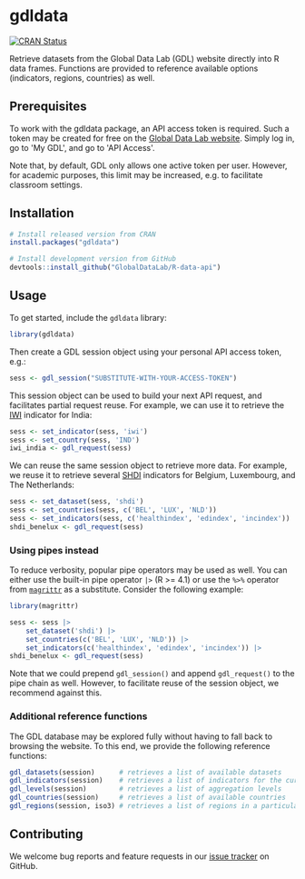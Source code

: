 # gdldata

[![CRAN Status](https://www.r-pkg.org/badges/version/gdldata)](https://cran.r-project.org/package=gdldata)

Retrieve datasets from the Global Data Lab (GDL) website directly into R data frames.
Functions are provided to reference available options (indicators, regions, countries) as well.

## Prerequisites

To work with the gdldata package, an API access token is required. Such a token may be created
for free on the [Global Data Lab website](https://globaldatalab.org). Simply log in, go to 'My GDL',
and go to 'API Access'.

Note that, by default, GDL only allows one active token per user. However, for academic purposes,
this limit may be increased, e.g. to facilitate classroom settings.

## Installation

```R
# Install released version from CRAN
install.packages("gdldata")
```

```R
# Install development version from GitHub
devtools::install_github("GlobalDataLab/R-data-api")
```

## Usage

To get started, include the `gdldata` library:

```R
library(gdldata)
```

Then create a GDL session object using your personal API access token, e.g.:

```R
sess <- gdl_session("SUBSTITUTE-WITH-YOUR-ACCESS-TOKEN")
```

This session object can be used to build your next API request, and facilitates partial request reuse.
For example, we can use it to retrieve the [IWI](https://globaldatalab.org/wealth/) indicator for India:

```R
sess <- set_indicator(sess, 'iwi')
sess <- set_country(sess, 'IND')
iwi_india <- gdl_request(sess)
```

We can reuse the same session object to retrieve more data. For example, we reuse it to retrieve several
[SHDI](https://globaldatalab.org/shdi/) indicators for Belgium, Luxembourg, and The Netherlands:

```R
sess <- set_dataset(sess, 'shdi')
sess <- set_countries(sess, c('BEL', 'LUX', 'NLD'))
sess <- set_indicators(sess, c('healthindex', 'edindex', 'incindex'))
shdi_benelux <- gdl_request(sess)
```

### Using pipes instead

To reduce verbosity, popular pipe operators may be used as well. You can either use the built-in
pipe operator `|>` (R >= 4.1) or use the `%>%` operator from [`magrittr`](https://magrittr.tidyverse.org/)
as a substitute. Consider the following example:

```R
library(magrittr)

sess <- sess |>
    set_dataset('shdi') |>
    set_countries(c('BEL', 'LUX', 'NLD')) |>
    set_indicators(c('healthindex', 'edindex', 'incindex')) |>
shdi_benelux <- gdl_request(sess)
```

Note that we could prepend `gdl_session()` and append `gdl_request()` to the pipe chain as well.
However, to facilitate reuse of the session object, we recommend against this.

### Additional reference functions

The GDL database may be explored fully without having to fall back to browsing the website.
To this end, we provide the following reference functions:
```R
gdl_datasets(session)      # retrieves a list of available datasets
gdl_indicators(session)    # retrieves a list of indicators for the current dataset
gdl_levels(session)        # retrieves a list of aggregation levels
gdl_countries(session)     # retrieves a list of available countries
gdl_regions(session, iso3) # retrieves a list of regions in a particular country
```

## Contributing

We welcome bug reports and feature requests in our [issue tracker](https://github.com/GlobalDataLab/R-data-api)
on GitHub.
